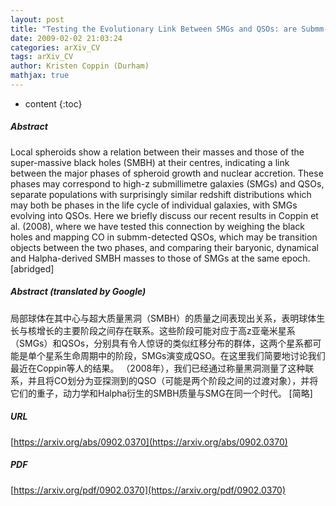 ```yaml
---
layout: post
title: "Testing the Evolutionary Link Between SMGs and QSOs: are Submm-Detected QSOs at z~2 `Transition Objects' Between These Two Phases?"
date: 2009-02-02 21:03:24
categories: arXiv_CV
tags: arXiv_CV
author: Kristen Coppin (Durham)
mathjax: true
---
```


* content
{:toc}

##### Abstract
Local spheroids show a relation between their masses and those of the super-massive black holes (SMBH) at their centres, indicating a link between the major phases of spheroid growth and nuclear accretion. These phases may correspond to high-z submillimetre galaxies (SMGs) and QSOs, separate populations with surprisingly similar redshift distributions which may both be phases in the life cycle of individual galaxies, with SMGs evolving into QSOs. Here we briefly discuss our recent results in Coppin et al. (2008), where we have tested this connection by weighing the black holes and mapping CO in submm-detected QSOs, which may be transition objects between the two phases, and comparing their baryonic, dynamical and Halpha-derived SMBH masses to those of SMGs at the same epoch. [abridged]

##### Abstract (translated by Google)
局部球体在其中心与超大质量黑洞（SMBH）的质量之间表现出关系，表明球体生长与核增长的主要阶段之间存在联系。这些阶段可能对应于高z亚毫米星系（SMGs）和QSOs，分别具有令人惊讶的类似红移分布的群体，这两个星系都可能是单个星系生命周期中的阶段，SMGs演变成QSO。在这里我们简要地讨论我们最近在Coppin等人的结果。 （2008年），我们已经通过称量黑洞测量了这种联系，并且将CO划分为亚探测到的QSO（可能是两个阶段之间的过渡对象），并将它们的重子，动力学和Halpha衍生的SMBH质量与SMG在同一个时代。 [简略]

##### URL
[https://arxiv.org/abs/0902.0370](https://arxiv.org/abs/0902.0370)

##### PDF
[https://arxiv.org/pdf/0902.0370](https://arxiv.org/pdf/0902.0370)

